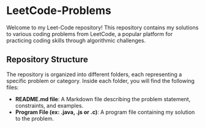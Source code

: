 # LeetCode-Problems

Welcome to my Leet-Code repository! This repository contains my solutions to various coding problems from LeetCode, a popular platform for practicing coding skills through algorithmic challenges.

## Repository Structure

The repository is organized into different folders, each representing a specific problem or category. Inside each folder, you will find the following files:

- **README.md file**: A Markdown file describing the problem statement, constraints, and examples.
- **Program File (ex: .java, .js or .c)**: A program file containing my solution to the problem.


